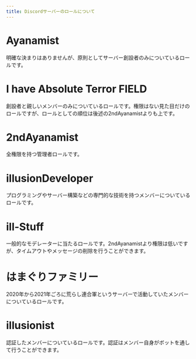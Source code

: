 ```yaml
---
title: Discordサーバーのロールについて
---
```


# Ayanamist

明確な決まりはありませんが、原則としてサーバー創設者のみについているロールです。

# I have Absolute Terror FIELD

創設者と親しいメンバーのみについているロールです。権限はない見た目だけのロールですが、ロールとしての順位は後述の2ndAyanamistよりも上です。

# 2ndAyanamist

全権限を持つ管理者ロールです。

# illusionDeveloper

プログラミングやサーバー構築などの専門的な技術を持つメンバーについているロールです。

# ill-Stuff

一般的なモデレーターに当たるロールです。2ndAyanamistより権限は低いですが、タイムアウトやメッセージの削除を行うことができます。

# はまぐりファミリー

2020年から2021年ごろに荒らし連合軍というサーバーで活動していたメンバーについているロールです。

# illusionist

認証したメンバーについているロールです。認証はメンバー自身がボットを通して行うことができます。
